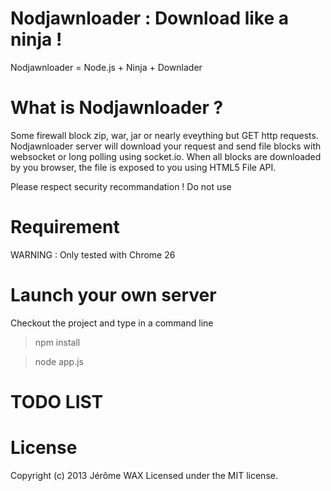 Nodjawnloader : Download like a ninja !
============

Nodjawnloader = Node.js + Ninja + Downlader

# What is Nodjawnloader ? 

Some firewall block zip, war, jar or nearly eveything but GET http requests. Nodjawnloader server will download 
your request and send file blocks with websocket or long polling using socket.io. 
When all blocks are downloaded by you browser, the file 
is exposed to you using HTML5 File API.

Please respect security recommandation ! Do not use 

# Requirement

WARNING :  Only tested with Chrome 26

# Launch your own server

Checkout the project and type in a command line
>npm install

>node app.js

# TODO LIST

# License
Copyright (c) 2013 Jérôme WAX
Licensed under the MIT license.
